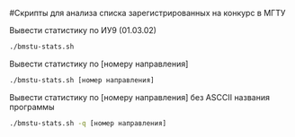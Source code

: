 #Скрипты для анализа списка зарегистрированных на конкурс в МГТУ

Вывести статистику по ИУ9 (01.03.02)

``` sh
./bmstu-stats.sh
```

Вывести статистику по [номеру направления]

``` sh
./bmstu-stats.sh [номер направления]
```

Вывести статистику по [номеру направления] без ASCCII названия программы

``` sh
./bmstu-stats.sh -q [номер направления]
```

